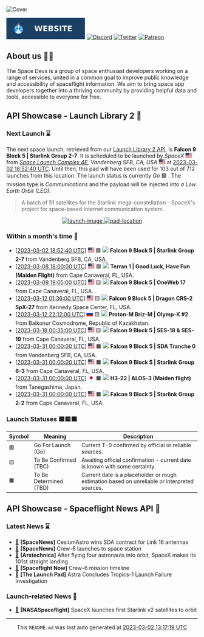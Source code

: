 ![Cover](https://raw.githubusercontent.com/TheSpaceDevs/Tutorials/main/assets/tsd_cover.png)


[![Website](https://raw.githubusercontent.com/TheSpaceDevs/Tutorials/e36b2c250ce7fcd4a801c1ed6cb1f9f9d031696b/assets/badge_tsd_website.svg)](https://thespacedevs.com/)
[![Discord](https://img.shields.io/badge/Discord-%237289DA.svg?style=for-the-badge&logo=discord&logoColor=white)](https://discord.gg/p7ntkNA)
[![Twitter](https://img.shields.io/badge/Twitter-%231DA1F2.svg?style=for-the-badge&logo=Twitter&logoColor=white)](https://twitter.com/TheSpaceDevs)
[![Patreon](https://img.shields.io/badge/Patreon-F96854?style=for-the-badge&logo=patreon&logoColor=white)](https://www.patreon.com/TheSpaceDevs)

## About us 🧑‍🚀
The Space Devs is a group of space enthusiast developers working on a range of
services, united in a common goal to improve public knowledge and accessibility
of spaceflight information. We aim to bring space app developers together into a
thriving community by providing helpful data and tools, accessible to everyone
for free.

## API Showcase - Launch Library 2 🚀

### Next Launch ⌛
The next space launch, retrieved from our
<a href="https://thespacedevs.com/llapi">Launch Library 2 API</a>, is
**Falcon 9 Block 5 | Starlink Group 2-7**. It is scheduled to be launched by *SpaceX*
<img width="17" src="https://raw.githubusercontent.com/lipis/flag-icons/main/flags/4x3/us.svg" />
from *<a href="">Space Launch Complex 4E</a>, Vandenberg SFB, CA, USA*
<img width="17" src="https://raw.githubusercontent.com/lipis/flag-icons/main/flags/4x3/us.svg" />
at <a href="https://www.timeanddate.com/worldclock/fixedtime.html?iso=20230302T185240">2023-03-02 18:52:40 UTC</a>.  Until
then, this pad will have been used for 103
out of 712 launches from this location. The launch status is currently
*Go* 🟩 . The mission type is
*Communications* and the payload will be injected
into *a Low Earth Orbit
(LEO)*.
<br>
<blockquote>
  A batch of 51 satellites for the Starlink mega-constellation - SpaceX's project for space-based Internet communication system.
</blockquote>

<p float="left" align="center">
  <a href="https://en.wikipedia.org/wiki/Falcon_9" >
    <img alt="launch-image" height="200" src="https://spacelaunchnow-prod-east.nyc3.digitaloceanspaces.com/media/launch_images/falcon2520925_image_20230209220217.png" />
  </a>
  <a href="http://maps.google.com/maps?q=34.632+N,+120.611+W" >
    <img alt="pad-location" height="200" src="https://spacelaunchnow-prod-east.nyc3.digitaloceanspaces.com/media/launch_images/location_11_20200803142416.jpg"  />
  </a>
</p>

### Within a month's time 📅
- \[<a href="https://www.timeanddate.com/worldclock/fixedtime.html?iso=20230302T185240">2023-03-02 18:52:40 UTC</a>\]  <img width="17" src="https://raw.githubusercontent.com/lipis/flag-icons/main/flags/4x3/us.svg" /> 🟩  <a href="https://www.google.com/calendar/render?action=TEMPLATE&text=Falcon 9 Block 5 | Starlink Group 2-7&location=Vandenberg SFB, CA, USA&dates=20230302T185240Z%2F20230302T185240Z"><img border="0" width="15" src="https://upload.wikimedia.org/wikipedia/commons/a/a5/Google_Calendar_icon_%282020%29.svg"></a> **Falcon 9 Block 5 | Starlink Group 2-7** from Vandenberg SFB, CA, USA.
- \[<a href="https://www.timeanddate.com/worldclock/fixedtime.html?iso=20230308T180000">2023-03-08 18:00:00 UTC</a>\]  <img width="17" src="https://raw.githubusercontent.com/lipis/flag-icons/main/flags/4x3/us.svg" /> 🟩  <a href="https://www.google.com/calendar/render?action=TEMPLATE&text=Terran 1 | Good Luck, Have Fun (Maiden Flight)&location=Cape Canaveral, FL, USA&dates=20230308T180000Z%2F20230308T210000Z"><img border="0" width="15" src="https://upload.wikimedia.org/wikipedia/commons/a/a5/Google_Calendar_icon_%282020%29.svg"></a> **Terran 1 | Good Luck, Have Fun (Maiden Flight)** from Cape Canaveral, FL, USA.
- \[<a href="https://www.timeanddate.com/worldclock/fixedtime.html?iso=20230309T190500">2023-03-09 19:05:00 UTC</a>\]  <img width="17" src="https://raw.githubusercontent.com/lipis/flag-icons/main/flags/4x3/us.svg" /> 🟨  <a href="https://www.google.com/calendar/render?action=TEMPLATE&text=Falcon 9 Block 5 | OneWeb 17&location=Cape Canaveral, FL, USA&dates=20230309T190500Z%2F20230309T190500Z"><img border="0" width="15" src="https://upload.wikimedia.org/wikipedia/commons/a/a5/Google_Calendar_icon_%282020%29.svg"></a> **Falcon 9 Block 5 | OneWeb 17** from Cape Canaveral, FL, USA.
- \[<a href="https://www.timeanddate.com/worldclock/fixedtime.html?iso=20230312T013600">2023-03-12 01:36:00 UTC</a>\]  <img width="17" src="https://raw.githubusercontent.com/lipis/flag-icons/main/flags/4x3/us.svg" /> 🟨  <a href="https://www.google.com/calendar/render?action=TEMPLATE&text=Falcon 9 Block 5 | Dragon CRS-2 SpX-27&location=Kennedy Space Center, FL, USA&dates=20230312T013600Z%2F20230312T013600Z"><img border="0" width="15" src="https://upload.wikimedia.org/wikipedia/commons/a/a5/Google_Calendar_icon_%282020%29.svg"></a> **Falcon 9 Block 5 | Dragon CRS-2 SpX-27** from Kennedy Space Center, FL, USA.
- \[<a href="https://www.timeanddate.com/worldclock/fixedtime.html?iso=20230312T221200">2023-03-12 22:12:00 UTC</a>\]  <img width="17" src="https://raw.githubusercontent.com/lipis/flag-icons/main/flags/4x3/ru.svg" /> 🟨  <a href="https://www.google.com/calendar/render?action=TEMPLATE&text=Proton-M Briz-M | Olymp-K #2&location=Baikonur Cosmodrome, Republic of Kazakhstan&dates=20230312T221200Z%2F20230312T221200Z"><img border="0" width="15" src="https://upload.wikimedia.org/wikipedia/commons/a/a5/Google_Calendar_icon_%282020%29.svg"></a> **Proton-M Briz-M | Olymp-K #2** from Baikonur Cosmodrome, Republic of Kazakhstan.
- \[<a href="https://www.timeanddate.com/worldclock/fixedtime.html?iso=20230318T003500">2023-03-18 00:35:00 UTC</a>\]  <img width="17" src="https://raw.githubusercontent.com/lipis/flag-icons/main/flags/4x3/us.svg" /> 🟨  <a href="https://www.google.com/calendar/render?action=TEMPLATE&text=Falcon 9 Block 5 | SES-18 &amp; SES-19&location=Cape Canaveral, FL, USA&dates=20230318T003500Z%2F20230318T003500Z"><img border="0" width="15" src="https://upload.wikimedia.org/wikipedia/commons/a/a5/Google_Calendar_icon_%282020%29.svg"></a> **Falcon 9 Block 5 | SES-18 & SES-19** from Cape Canaveral, FL, USA.
- \[<a href="https://www.timeanddate.com/worldclock/fixedtime.html?iso=20230331T000000">2023-03-31 00:00:00 UTC</a>\]  <img width="17" src="https://raw.githubusercontent.com/lipis/flag-icons/main/flags/4x3/us.svg" /> 🟧  <a href="https://www.google.com/calendar/render?action=TEMPLATE&text=Falcon 9 Block 5 | SDA Tranche 0&location=Vandenberg SFB, CA, USA&dates=20230331T000000Z%2F20230331T000000Z"><img border="0" width="15" src="https://upload.wikimedia.org/wikipedia/commons/a/a5/Google_Calendar_icon_%282020%29.svg"></a> **Falcon 9 Block 5 | SDA Tranche 0** from Vandenberg SFB, CA, USA.
- \[<a href="https://www.timeanddate.com/worldclock/fixedtime.html?iso=20230331T000000">2023-03-31 00:00:00 UTC</a>\]  <img width="17" src="https://raw.githubusercontent.com/lipis/flag-icons/main/flags/4x3/us.svg" /> 🟧  <a href="https://www.google.com/calendar/render?action=TEMPLATE&text=Falcon 9 Block 5 | Starlink Group 6-3&location=Cape Canaveral, FL, USA&dates=20230331T000000Z%2F20230331T000000Z"><img border="0" width="15" src="https://upload.wikimedia.org/wikipedia/commons/a/a5/Google_Calendar_icon_%282020%29.svg"></a> **Falcon 9 Block 5 | Starlink Group 6-3** from Cape Canaveral, FL, USA.
- \[<a href="https://www.timeanddate.com/worldclock/fixedtime.html?iso=20230331T000000">2023-03-31 00:00:00 UTC</a>\]  <img width="17" src="https://raw.githubusercontent.com/lipis/flag-icons/main/flags/4x3/jp.svg" /> 🟧  <a href="https://www.google.com/calendar/render?action=TEMPLATE&text=H3-22 | ALOS-3 (Maiden flight)&location=Tanegashima, Japan&dates=20230331T000000Z%2F20230331T000000Z"><img border="0" width="15" src="https://upload.wikimedia.org/wikipedia/commons/a/a5/Google_Calendar_icon_%282020%29.svg"></a> **H3-22 | ALOS-3 (Maiden flight)** from Tanegashima, Japan.
- \[<a href="https://www.timeanddate.com/worldclock/fixedtime.html?iso=20230331T000000">2023-03-31 00:00:00 UTC</a>\]  <img width="17" src="https://raw.githubusercontent.com/lipis/flag-icons/main/flags/4x3/us.svg" /> 🟧  <a href="https://www.google.com/calendar/render?action=TEMPLATE&text=Falcon 9 Block 5 | Starlink Group 2-2&location=Cape Canaveral, FL, USA&dates=20230331T000000Z%2F20230331T000000Z"><img border="0" width="15" src="https://upload.wikimedia.org/wikipedia/commons/a/a5/Google_Calendar_icon_%282020%29.svg"></a> **Falcon 9 Block 5 | Starlink Group 2-2** from Cape Canaveral, FL, USA.


### Launch Statuses 🟩🟨🟧
<p align="center">
    <table class="tg">
    <thead>
      <tr>
        <th class="tg-0pky">Symbol</th>
        <th class="tg-0pky">Meaning</th>
        <th class="tg-0pky">Description</th>
      </tr>
    </thead>
    <tbody>
      <tr>
        <td class="tg-0pky">🟩</td>
        <td class="tg-0pky">Go For Launch (Go)</td>
        <td class="tg-0pky">Current T-0 confirmed by official or reliable sources.</td>
      </tr>
      <tr>
        <td class="tg-0pky">🟨</td>
        <td class="tg-0pky">To Be Confirmed (TBC)</td>
        <td class="tg-0pky">Awaiting official confirmation - current date is known with some certainty.</td>
      </tr>
      <tr>
        <td class="tg-0pky">🟧</td>
        <td class="tg-0pky">To Be Determined (TBD)</td>
        <td class="tg-0pky">Current date is a placeholder or rough estimation based on unreliable or interpreted sources.</td>
      </tr>
    </tbody>
    </table>
</p>

## API Showcase - Spaceflight News API 📰

### Latest News ⌛
- <a href="https://spacenews.com/cesiumastro-wins-sda-contract-for-link-16-antennas/" >🔗</a> **[SpaceNews]** CesiumAstro wins SDA contract for Link 16 antennas
- <a href="https://spacenews.com/crew-6-launches-to-space-station/" >🔗</a> **[SpaceNews]** Crew-6 launches to space station
- <a href="https://arstechnica.com/science/2023/03/on-its-second-attempt-the-crew-6-mission-soared-into-orbit-early-thursday/" >🔗</a> **[Arstechnica]** After flying four astronauts into orbit, SpaceX makes its 101st straight landing
- <a href="https://spaceflightnow.com/2023/03/01/crew-6-mission-timeline/" >🔗</a> **[Spaceflight Now]** Crew-6 mission timeline
- <a href="https://tlpnetwork.com/news/2023/03/astra-concludes-tropics-1-launch-failure-investigation" >🔗</a> **[The Launch Pad]** Astra Concludes Tropics-1 Launch Failure Investigation


### Launch-related News 🚀

- <a href="https://www.nasaspaceflight.com/2023/02/starlink-6-1-2-7/" >🔗</a> **[NASASpaceflight]** SpaceX launches first Starlink v2 satellites to orbit


<hr>
  <div align="center">
  This <code>README.md</code> was last auto generated at <a href="https://www.timeanddate.com/worldclock/fixedtime.html?iso=20230302T131719">2023-03-02 13:17:19 UTC</a>
  <br>
  <!-- <a href="https://medium.com/@g.h.garrett" target="_blank">Learn to add space launches to your profile here!</a> -->
</div>